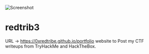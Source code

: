 ![Screenshot](/images/redtribe-sec.svg)
# redtrib3

URL -> https://0xredtribe.github.io/portfolio 
website to Post my CTF writeups from TryHackMe and HackTheBox.

